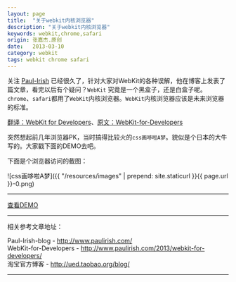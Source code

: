 ```yaml
---
layout: page
title:  "关于webkit内核浏览器"
description: "关于webkit内核浏览器"
keywords: webkit,chrome,safari
origin: 张嘉杰.原创
date:   2013-03-10
category: webkit
tags: webkit chrome safari
---
```

关注 [Paul-Irish] 已经很久了，针对大家对WebKit的各种误解，他在博客上发表了篇文章，看完以后有个疑问？`WebKit` 究竟是一个黑盒子，还是白盒子呢。`chrome`、`safari`都用了`WebKit`内核浏览器。`WebKit`内核浏览器应该是未来浏览器的标准。
<!--more-->

[翻译：WebKit for Developers]、[原文：WebKit-for-Developers]  

突然想起前几年浏览器PK，当时搞得比较火的`css画哆啦A梦`。貌似是个日本的大牛写的。大家戳下面的DEMO去吧。

下面是个浏览器访问的截图：  

![css画哆啦A梦]({{ "/resources/images" | prepend: site.staticurl }}{{ page.url }}-0.png)

-----------------------

<a class="btn btn-primary btn-sm" href="/resources/demo{{ page.url}}-css3-duola.html" target="_blank">查看DEMO</a> 

-----------------------

相关参考文章地址：

Paul-Irish-blog - <http://www.paulirish.com/>  
WebKit-for-Developers - <http://www.paulirish.com/2013/webkit-for-developers/>  
淘宝官方博客 - <http://ued.taobao.org/blog/>

-----------------------

[Paul-Irish]: http://www.paulirish.com/about/
[原文：WebKit-for-Developers]: http://www.paulirish.com/2013/webkit-for-developers/
[翻译：WebKit for Developers]: http://ued.taobao.org/blog/2013/03/webkit-for-developers/
